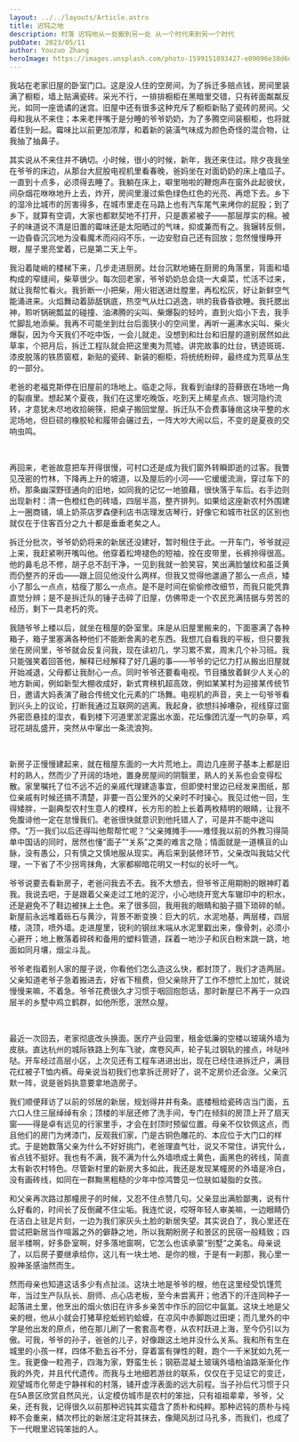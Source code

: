 ```yaml
---
layout: ../../layouts/Article.astro
title: 迟钝之地
description: 村落 迟钝地从一处搬到另一处 从一个时代来到另一个时代
pubDate: 2023/05/11
author: Youzuo Zhang
heroImage: https://images.unsplash.com/photo-1599151893427-e09096e38d6d?auto=format&fit=crop&w=1740
---
```


我站在老家旧屋的卧室门口。这是没人住的空房间，为了拆迁多赔点钱，房间里装满了橱柜，墙上贴满瓷砖。采光不行，一排排橱柜在黑暗里交错，只有砖面粼粼反光，如同一座诡谲的迷宫。旧屋中还有很多这种充斥了橱柜新贴了瓷砖的房间。父母和我从不来住；本来老拌嘴于是分睡的爷爷奶奶，为了多腾空间装橱柜，也将就着住到一起。霉味比以前更加浓厚，和着新的装潢气味成为颜色奇怪的混合物，让我抽了抽鼻子。

其实说从不来住并不确切。小时候，很小的时候，新年，我还来住过。除夕夜我坐在爷爷的床边，从那台大屁股电视机里看春晚，爸妈坐在对面奶奶的床上嗑瓜子。一直到十点多，必须得去睡了。我躺在床上，噼里啪啦的鞭炮声在窗外此起彼伏，间杂烟花咻咻地升上去，炸开，房间里漫过紫色绿色红色的光亮、再熄下去。乡下的湿冷比城市的厉害得多，在城市里走在马路上也有汽车尾气来烤你的屁股；到了乡下，就算有空调，大家也都默契地不打开，只是裹紧被子——那层厚实的棉。被子的味道说不清是旧置的霉味还是太阳晒过的气味，抑或兼而有之。我辗转反侧，一边昏昏沉沉地为没看魔术而闷闷不乐，一边安慰自己还有回放；忽然慢慢睁开眼，屋子里亮堂着，已是第二天上午。

我沿着陡峭的楼梯下来，几步走进厨房。灶台沉默地蜷在厨房的角落里，背面和墙构成的窄缝间，柴草很少。每次回老家，爷爷奶奶总会烧一大桌菜，忙活不过来，就让我帮忙看火。我折断一小把柴，用火钳送进灶膛里，再松松灰，好让新鲜空气能涌进来。火焰舞动着舔舐锅底，热空气从灶口逃逸，哄的我昏昏欲睡。我托腮出神，聆听锅碗瓢盆的碰撞、油沸腾的尖叫、柴爆裂的轻吟，直到火焰小下去，我手忙脚乱地添柴。我再不可能坐到灶台后面狭小的空间里，再听一遍沸水尖叫、柴火爆裂，因为今天我们不吃中饭，一会儿就走。没想到和灶台和旧屋的道别居然如此草率，个把月后，拆迁工程队就会把这里夷为荒墟。讲完故事的灶台，锈迹斑斑、漆皮脱落的铁质窗框，新贴的瓷砖、新装的橱柜，将统统粉碎，最终成为荒草丛生的一部分。

老爸的老福克斯停在旧屋前的场地上。临走之际，我看到油绿的苔藓嵌在场地一角的裂痕里。想起某个夏夜，我们在这里吃晚饭，吃到天上稀星点点、银河隐约流转，才意犹未尽地收拾碗筷，把桌子搬回堂屋。拆迁队不会费事锤凿这块平整的水泥场地，但巨硕的橡胶轮和履带会碾过去，一阵大吵大闹以后，不变的是夏夜的交响虫鸣。

<br/>

再回来，老爸故意把车开得很慢，可村口还是成为我们窗外转瞬即逝的过客。我瞥见茂密的竹林，下降再上升的坡道，以及屋后的小河——它缓缓流淌，穿过车下的桥。那条幽深野径通向的旧地，如同我的记忆一地狼藉，很快落于车后。右手边则出现新村：清一色橙红色的砖墙，四层半高，整齐排列。如果给这座新农村外围建上一圈商铺，填上奶茶店罗森便利店书店理发店琴行，好像它和城市社区的区别也就仅在于住客百分之九十都是垂垂老矣之人。

拆迁分批次，爷爷奶奶将来的新居还没建好，暂时租住于此。一开车门，爷爷就迎上来，我赶紧咧开嘴叫他。他穿着松垮褪色的短袖，拴在皮带里，长裤拎得很高。他的鼻毛总不修，胡子总不刮干净，一见到我就一脸笑容，笑出满脸皱纹和虽泛黄而仍整齐的牙齿——跟上回见他没什么两样。但我又觉得他邋遢了那么一点点，矮小了那么一点点，枯瘦了那么一点点。是不是时间在偷偷修改细节，而我只能凭靠直觉分辨；是不是拆迁队的锤子击碎了旧屋，仿佛带走一个农民充满拮据与劳苦的经历，剩下一具老朽的壳。

我随爷爷上楼以后，就坐在租屋的卧室里。床是从旧屋里搬来的，下面塞满了各种箱子，箱子里塞满各种他们不能断舍离的老东西。我想兀自看我的平板，但只要我坐在房间里，爷爷就会反复问我，现在读初几，学习累不累，周末几个补习班。我只能强笑着回答他，解释已经解释了好几遍的事——爷爷的记忆力打从搬出旧屋就开始减退，父母都让我耐心一点。同时爷爷还要看电视。节目播放着鲜少人关心的地方新闻，例如新型大棚收成好，新式育秧机超高效，例如某某村为迎接某传统节日，邀请大妈表演了融合传统文化元素的广场舞。电视机的声音，夹上一句爷爷看到兴头上的议论，打断我通过互联网的逃离。我起身，欲想抖掉嘈杂，视线穿过窗外密匝悬挂的湿衣，看到楼下河道里淤泥露出水面，花坛像团沆瀣一气的杂草，鸡冠花胡乱盛开，突然从中窜出一条流浪狗。

<br/>

新房子正慢慢建起来，就在租屋东面的一大片荒地上。周边几座房子基本上都是旧村的熟人，然而少了开阔的场地，置身房屋间的阴翳里，熟人的关系也会变得松散。家里嘱托了位不远不近的亲戚代理建造事宜，但即使村里边已经发来图纸，那位亲戚有时候还搞不清楚，非要一百公里外的父亲时不时操心。我见过他一回，生得矮胖，一副典型农村生意人的模样，长方形的脸上长着两枚精明的眼睛，让我不免腹诽他一定在怠慢我们。老爸很快就意识到他托错人了，可是并不能中途叫停。“万一我们以后还得叫他帮帮忙呢？”父亲摊摊手——难怪我以前的外教习得简单中国话的同时，居然也懂“面子”“关系”之类的难言之隐；情面就是一道横亘的山脉，没有愚公，只有慎之又慎地服从现实。再后来到装修环节，父亲改叫我姑父代理，一下省了不少拐弯抹角，大家都柳暗花明又一村似的长吁一气。

爷爷说要去看新房子，老爸问我去不去。我不大想去，但爷爷正用期盼的眼神盯着我。我说去吧，于是跟着父亲走过工地的泥泞，小心地绕开宽大车辙印中的积水，还是避免不了鞋边被抹上土色。来了很多回，我用我的眼睛和脑子摄下琐碎的帧。新屋前永远堆着砾石与黄沙，背景不断变换：巨大的坑，水泥地基，两层楼，四层楼，浇顶，喷外墙。走进屋里，锐利的钢丝末端从水泥里戳出来，像骨刺，必须小心避开；地上散落着碎砖和备用的塑料管道，踩着一地沙子和灰白粉末跳一跳，地面如同月壤，烟尘斗乱。

爷爷老指着别人家的屋子说，你看他们怎么造这么快，都封顶了，我们才造两层。父亲知道老爷子急着搬进去，好省下租费，但父亲除开了工作不想忙上加忙，就说慢慢来嘛，不着急。爷爷花费很久才习惯于咽回抱怨话，那时新屋已不再于一众四层半的乡墅中鸡立鹤群，如他所愿，泯然众屋。

<br/>

最近一次回去，老家彻底改头换面。医疗产业园里，租金低廉的空楼以玻璃外墙为皮肤。直达杭州的城际铁路上列车飞驶，席卷风声，轮子轧过钢轨的接点，咔哒咔哒。开车经过高层小区，上次见还有工程车进进出出，现在已经住进拆迁户，满目花红被子T恤内裤。母亲说当初我们也拿拆迁房好了，说不定房价还会涨。父亲沉默一阵，说是爸妈执意要拿地造房子。

我们顺便拜访了以前的邻居的新居，规划得井井有条。底楼租给瓷砖店当门面，五六口人住三层绰绰有余；顶楼的半层还修了洗手间，专门在倾斜的房顶上开了扇天窗——得是卓有远见的行家里手，才会在封顶时预留位置。母亲不仅钦佩这点，而且他们的房门为烤漆门，反观我们家，门是古铜色雕花的、本应位于大门口的样式。于是她数落父亲为什么不好好挑门，老爸理直气壮，说又不常住，讲究什么，省点钱不挺好。我也有不满，我不满为什么外墙喷成土黄色，画黑色的砖线，简直太有新农村特色。尽管新村里的新房大多如此，我还是发现某幢房的外墙是冷白，没有画砖线，如同在一群黝黑粗糙的少年中惊鸿瞥见一位肤如凝脂的女孩。

和父亲再次路过那幢房子的时候，又忍不住点赞几句。父亲显出满脸鄙夷，说有什么好看的，时间长了反倒藏不住尘垢。我连忙说，哎呀年轻人审美嘛，一边眼睛仍在洁白上驻足片刻，一边为我们家灰头土脸的新居失望。其实说白了，我心里还在尝试把新居当作喧嚣之外的僻静之地，所以我期盼房子和景区的民宿一般精致；四层半楼啊，好多卧室啊，好多落地窗啊，它怎么也该承蒙“别墅”之美名。母亲说了，以后房子要继承给你，这儿有一块土地、是你的根，于是有一刹那，我心里一股神圣感油然而生。

然而母亲也知道这话多少有点扯淡。这块土地是爷爷的根，他在这里经受饥馑荒年，当过生产队队长、厨师、点心店老板，至今未尝离开；他洒下的汗连同种子一起落进土里，他烹出的烟火依旧在许多乡亲苦中作乐的回忆中氤氲。这块土地是父亲的根，他从小就会打猪草挖蚯蚓钓蛤蟆，在凉风中赤脚跑过田埂；而几里外的中学是他出发的原点，他在那儿刷了一套套高考卷，从农村跃进上海，至今仍引以为傲。可我，爷爷的孙子，爸爸的儿子，好像跟这土地并没什么关系。我和所有生在城里的小孩一样，四体不勤五谷不分，穿着富有弹性的鞋，跑个一千米犹如九死一生。我更像一粒孢子，四海为家，野蛮生长；钢筋混凝土玻璃外墙柏油路渐渐化作我的外壳，并且代代遗传。而我与土地细若游丝的联系，仅仅在于见证它的变迁，观望城市化带走宁静祥和的村落，铺开虚浮表面的远大前程。当子孙后代习惯于只在5A景区欣赏自然风光，认定模仿城市是农村的笨拙，只有祖祖辈辈，爷爷，父亲，还有我，记得很久以前那种迟钝其实蕴含了质朴和纯粹。那种迟钝的质朴与纯粹不会重来，鳞次栉比的新居注定将其抹去，像飓风刮过马孔多，而我们，也成了下一代眼里迟钝笨拙的人。
